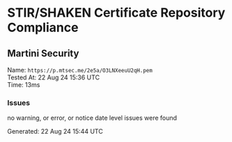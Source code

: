 # STIR/SHAKEN Certificate Repository Compliance

## Martini Security

Name: `https://p.mtsec.me/2e5a/O3LNXeeuU2qH.pem`\
Tested At: 22 Aug 24 15:36 UTC\
Time: 13ms

### Issues

no warning, or error, or notice date level issues were found

Generated: 22 Aug 24 15:44 UTC